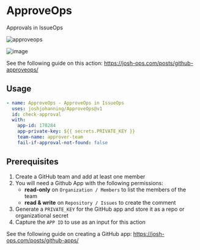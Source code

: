 # ApproveOps

Approvals in IssueOps

![approveops](https://josh-ops.com/assets/screenshots/2022-02-08-github-approveops/approveops.png)

![image](https://user-images.githubusercontent.com/19912012/154541967-db13932e-9727-4ee3-bc75-a1495445960b.png)

See the following guide on this action: https://josh-ops.com/posts/github-approveops/

## Usage

```yml
- name: ApproveOps - ApproveOps in IssueOps
  uses: joshjohanning/ApproveOps@v1
  id: check-approval
  with:
    app-id: 170284
    app-private-key: ${{ secrets.PRIVATE_KEY }}
    team-name: approver-team
    fail-if-approval-not-found: false
```

## Prerequisites

1. Create a GitHub team and add at least one member
1. You will need a Github App with the following permissions:
   - **read-only** on `Organization / Members` to list the members of the team
   - **read & write** on `Repository / Issues` to create the comment
1. Generate a `PRIVATE_KEY` for the GitHub app and store it as a repo or organizational secret
1. Capture the `APP ID` to use as an input for this action

See the following guide on creating a GitHub app: https://josh-ops.com/posts/github-apps/
